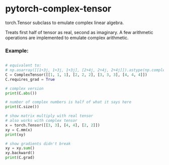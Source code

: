 # pytorch-complex-tensor
torch.Tensor subclass to emulate complex linear algebra.   

Treats first half of tensor as real, second as imaginary.  A few arithmetic operations are implemented to emulate complex arithmetic.   


### Example:   
```python   

# equivalent to:
# np.asarray([[1+3j, 1+3j, 1+3j], [2+4j, 2+4j, 2+4j]]).astype(np.complex64)
C = ComplexTensor([[1, 1, 1], [2, 2, 2], [3, 3, 3], [4, 4, 4]])
C.requires_grad = True

# complex version
print(C.abs())

# number of complex numbers is half of what it says here
print(C.size())

# show matrix multiply with real tensor
# also works with complex tensor
x = torch.Tensor([[3, 3], [4, 4], [2, 2]])
xy = C.mm(x)
print(xy)

# show gradients didn't break
xy = xy.sum()
xy.backward()
print(C.grad)
```